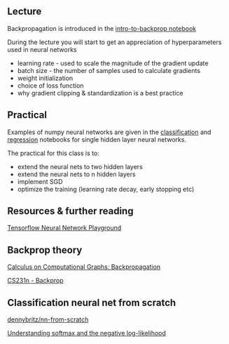 ## Lecture

Backpropagation is introduced in the [intro-to-backprop notebook](https://github.com/ADGEfficiency/teaching-monolith/blob/master/backprop/intro-to-backprop.ipynb)

During the lecture you will start to get an appreciation of hyperparameters used in neural networks
- learning rate - used to scale the magnitude of the gradient update
- batch size - the number of samples used to calculate gradients
- weight initialization
- choice of loss function
- why gradient clipping & standardization is a best practice

## Practical

Examples of numpy neural networks are given in the [classification]() and [regression]() notebooks for single hidden layer neural networks.

The practical for this class is to:
- extend the neural nets to two hidden layers
- extend the neural nets to n hidden layers
- implement SGD
- optimize the training (learning rate decay, early stopping etc)

## Resources & further reading

[Tensorflow Neural Network Playground](https://playground.tensorflow.org/)

## Backprop theory

[Calculus on Computational Graphs: Backpropagation](http://colah.github.io/posts/2015-08-Backprop/)

[CS231n - Backprop](http://cs231n.github.io/optimization-2/)

## Classification neural net from scratch

[dennybritz/nn-from-scratch](https://github.com/dennybritz/nn-from-scratch/blob/master/nn-from-scratch.ipynb)

[Understanding softmax and the negative log-likelihood](https://ljvmiranda921.github.io/notebook/2017/08/13/softmax-and-the-negative-log-likelihood/
)
